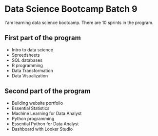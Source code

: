 # Data Science Bootcamp Batch 9

I'am learning data science bootcamp. There are 10 sprints in the program.

## First part of the program

- Intro to data science
- Spreedsheets
- SQL databases
- R programming
- Data Transformation
- Data Visualization

## Second part of the program

- Building website portfolio
- Essential Statistics
- Machine Learning for Data Analyst
- Python programming
- Essential Python for Data Analyst
- Dashboard with Looker Studio
